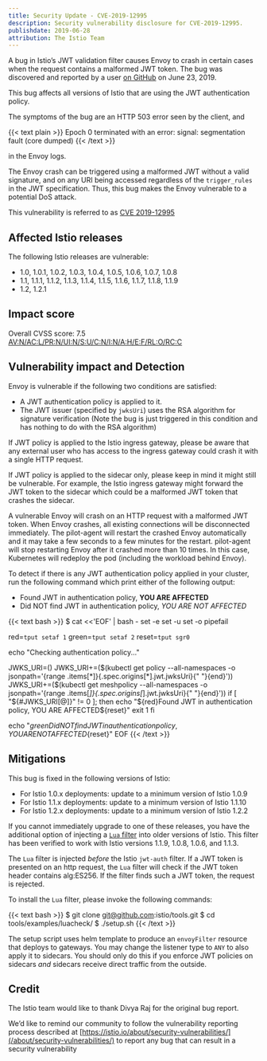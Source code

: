 ```yaml
---
title: Security Update - CVE-2019-12995
description: Security vulnerability disclosure for CVE-2019-12995.
publishdate: 2019-06-28
attribution: The Istio Team
---
```


A bug in Istio’s JWT validation filter causes Envoy to crash in certain cases when the request contains a malformed JWT token. The bug was discovered and reported by a user [on GitHub](https://github.com/istio/istio/issues/15084) on June 23, 2019.

This bug affects all versions of Istio that are using the JWT authentication policy.

The symptoms of the bug are an HTTP 503 error seen by the client, and

{{< text plain >}}
Epoch 0 terminated with an error: signal: segmentation fault (core dumped)
{{< /text >}}

in the Envoy logs.

The Envoy crash can be triggered using a malformed JWT without a valid signature, and on any URI being accessed regardless of the `trigger_rules` in the JWT specification. Thus, this bug makes the Envoy vulnerable to a potential DoS attack.

This vulnerability is referred to as [CVE 2019-12995](https://cve.mitre.org/cgi-bin/cvename.cgi?name=CVE-2019-12995)

## Affected Istio releases

The following Istio releases are vulnerable:

* 1.0, 1.0.1, 1.0.2, 1.0.3, 1.0.4, 1.0.5, 1.0.6, 1.0.7, 1.0.8
* 1.1, 1.1.1, 1.1.2, 1.1.3, 1.1.4, 1.1.5, 1.1.6, 1.1.7, 1.1.8, 1.1.9
* 1.2, 1.2.1

## Impact score

Overall CVSS score: 7.5 [AV:N/AC:L/PR:N/UI:N/S:U/C:N/I:N/A:H/E:F/RL:O/RC:C](https://nvd.nist.gov/vuln-metrics/cvss/v3-calculator?vector=AV:N/AC:L/PR:N/UI:N/S:U/C:N/I:N/A:H/E:F/RL:O/RC:C)

## Vulnerability impact and Detection

Envoy is vulnerable if the following two conditions are satisfied:
* A JWT authentication policy is applied to it.
* The JWT issuer (specified by `jwksUri`) uses the RSA algorithm for signature verification (Note the bug is just triggered in this condition and has nothing to do with the RSA algorithm)

If JWT policy is applied to the Istio ingress gateway, please be aware that any external user who has access to the ingress gateway could crash it with a single HTTP request.

If JWT policy is applied to the sidecar only, please keep in mind it might still be vulnerable. For example, the Istio ingress gateway might forward the JWT token to the sidecar which could be a malformed JWT token that crashes the sidecar.

A vulnerable Envoy will crash on an HTTP request with a malformed JWT token. When Envoy crashes, all existing connections will be disconnected immediately. The pilot-agent will restart the crashed Envoy automatically and it may take a few seconds to a few minutes for the restart. pilot-agent will stop restarting Envoy after it crashed more than 10 times. In this case, Kubernetes will redeploy the pod (including the workload behind Envoy).

To detect if there is any JWT authentication policy applied in your cluster, run the following command which print either of the following output:
* Found JWT in authentication policy, **YOU ARE AFFECTED**
* Did NOT find JWT in authentication policy, *YOU ARE NOT AFFECTED*

{{< text bash >}}
$ cat <<'EOF' | bash -
set -e
set -u
set -o pipefail

red=`tput setaf 1`
green=`tput setaf 2`
reset=`tput sgr0`

echo "Checking authentication policy..."

JWKS_URI=()
JWKS_URI+=($(kubectl get policy --all-namespaces -o jsonpath='{range .items[*]}{.spec.origins[*].jwt.jwksUri}{" "}{end}'))
JWKS_URI+=($(kubectl get meshpolicy --all-namespaces -o jsonpath='{range .items[*]}{.spec.origins[*].jwt.jwksUri}{" "}{end}'))
if [ "${#JWKS_URI[@]}" != 0 ]; then
  echo "${red}Found JWT in authentication policy, YOU ARE AFFECTED${reset}"
  exit 1
fi

echo "${green}Did NOT find JWT in authentication policy, YOU ARE NOT AFFECTED${reset}"
EOF
{{< /text >}}

## Mitigations

This bug is fixed in the following versions of Istio:

* For Istio 1.0.x deployments: update to a minimum version of Istio 1.0.9
* For Istio 1.1.x deployments: update to a minimum version of Istio 1.1.10
* For Istio 1.2.x deployments: update to a minimum version of Istio 1.2.2

If you cannot immediately upgrade to one of these releases, you have the additional option of injecting a [`Lua` filter](https://github.com/istio/tools/tree/master/examples/luacheck) into older versions of Istio.   This filter has been verified to work with Istio versions 1.1.9, 1.0.8, 1.0.6, and 1.1.3.

The `Lua` filter is injected *before* the Istio `jwt-auth` filter.
If a JWT token is presented on an http request, the `Lua` filter will check if the JWT token header contains alg:ES256. If the filter finds such a JWT token, the request is rejected.

To install the `Lua` filter, please invoke the following commands:

{{< text bash >}}
$ git clone git@github.com:istio/tools.git
$ cd tools/examples/luacheck/
$ ./setup.sh
{{< /text >}}

The setup script uses helm template to produce an `envoyFilter` resource that deploys to gateways. You may change the listener type to `ANY` to also apply it to sidecars. You should only do this if you enforce JWT policies on sidecars *and* sidecars receive direct traffic from the outside.

## Credit

The Istio team would like to thank Divya Raj for the original bug report.

We’d like to remind our community to follow the vulnerability reporting process described at [https://istio.io/about/security-vulnerabilities/](/about/security-vulnerabilities/) to report any bug that can result in a security vulnerability
